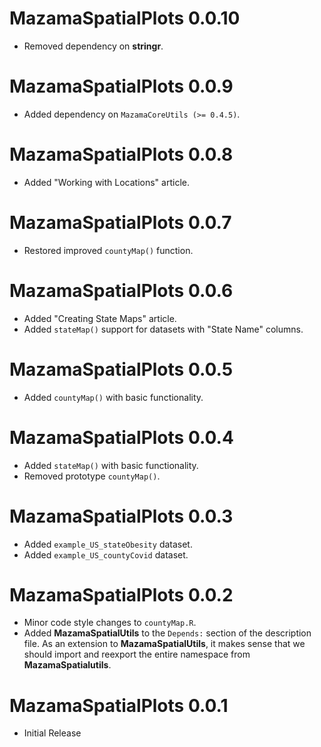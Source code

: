 # MazamaSpatialPlots 0.0.10

* Removed dependency on **stringr**.

# MazamaSpatialPlots 0.0.9

* Added dependency on `MazamaCoreUtils (>= 0.4.5)`.

# MazamaSpatialPlots 0.0.8

* Added "Working with Locations" article.

# MazamaSpatialPlots 0.0.7

* Restored improved `countyMap()` function.

# MazamaSpatialPlots 0.0.6

* Added "Creating State Maps" article.
* Added `stateMap()` support for datasets with "State Name" columns.

# MazamaSpatialPlots 0.0.5

* Added `countyMap()` with basic functionality.

# MazamaSpatialPlots 0.0.4

* Added `stateMap()` with basic functionality.
* Removed prototype `countyMap()`.

# MazamaSpatialPlots 0.0.3

* Added `example_US_stateObesity` dataset.
* Added `example_US_countyCovid` dataset.

# MazamaSpatialPlots 0.0.2

* Minor code style changes to `countyMap.R`.
* Added **MazamaSpatialUtils** to the `Depends:` section of the description file.
As an extension to **MazamaSpatialUtils**, it makes sense that we should import
and reexport the entire namespace from **MazamaSpatialutils**.

# MazamaSpatialPlots 0.0.1

* Initial Release
